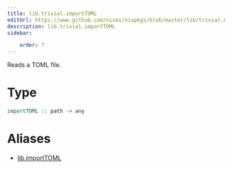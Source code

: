 ```yaml
---
title: lib.trivial.importTOML
editUrl: https://www.github.com/nixos/nixpkgs/blob/master/lib/trivial.nix#L437C16
description: lib.trivial.importTOML
sidebar:

    order: 7
---
```


Reads a TOML file.

# Type

```haskell
importTOML :: path -> any
```


# Aliases

- [lib.importTOML](reference/lib/lib-importTOML)


